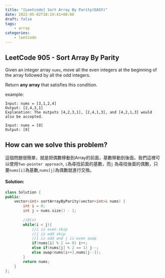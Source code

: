 ```yaml
---
title: "[Leetcode] Sort Array By Parity(EASY)"
date: 2022-05-02T18:19:41+08:00
draft: false
tags:
    - array
categories:
    - leetcode
---
```


## LeetCode 905 - Sort Array By Parity
Given an integer array `nums`, move all the even integers at the beginning of the array followed by all the odd integers.

Return **any array** that satisfies this condition.

example:  
```
Input: nums = [3,1,2,4]
Output: [2,4,3,1]
Explanation: The outputs [4,2,3,1], [2,4,1,3], and [4,2,1,3] would also be accepted.
```
```
Input: nums = [0]
Output: [0]
```

## How can we solve this problem?
這個問題很簡單，就是把偶數移動到Array的前面，基數移動到後面。我們這裡可以使用`Two-pointer approach`, `i`為尋找前面的基數，而`j` 為尋找後面的偶數，只要`nums[i]`為基數,`nums[j]`為偶數就進行交換。


<!-- ## The solving steps:
1. 定義`i`和`j`,`i=0`和`j=n-1`
2. 使用iteration進行基數偶數的查找，直到`i>=j`就結束 -->
#### Solution:
```c++
class Solution {
public:
    vector<int> sortArrayByParity(vector<int>& nums) {
        int i = 0;
        int j = nums.size() - 1;
        
        //O(n)
        while(i < j){
            //i is even skip
            //j is odd skip
            //i is odd and j is even swap
            if(nums[i] % 2 == 0) i++;
            else if(nums[j] % 2 == 1) j--;
            else swap(nums[i++],nums[j--]);
        }
        return nums;
    }
};
```


